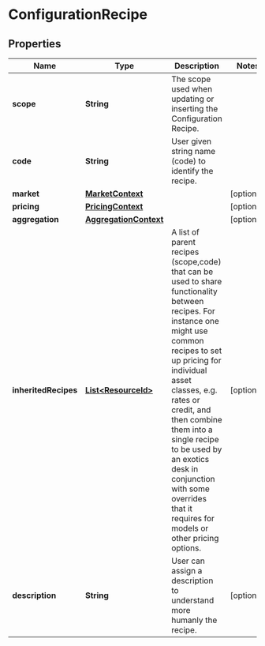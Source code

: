 

# ConfigurationRecipe

## Properties

Name | Type | Description | Notes
------------ | ------------- | ------------- | -------------
**scope** | **String** | The scope used when updating or inserting the Configuration Recipe. | 
**code** | **String** | User given string name (code) to identify the recipe. | 
**market** | [**MarketContext**](MarketContext.md) |  |  [optional]
**pricing** | [**PricingContext**](PricingContext.md) |  |  [optional]
**aggregation** | [**AggregationContext**](AggregationContext.md) |  |  [optional]
**inheritedRecipes** | [**List&lt;ResourceId&gt;**](ResourceId.md) | A list of parent recipes (scope,code) that can be used to share functionality between recipes. For instance one might use common recipes to set up  pricing for individual asset classes, e.g. rates or credit, and then combine them into a single recipe to be used by an exotics desk in conjunction with  some overrides that it requires for models or other pricing options. |  [optional]
**description** | **String** | User can assign a description to understand more humanly the recipe. |  [optional]




